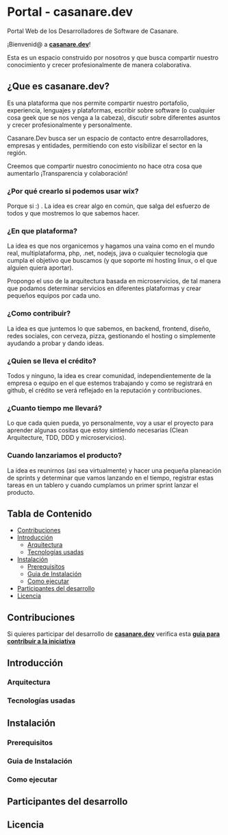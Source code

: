 # Portal - casanare.dev
Portal Web de los Desarrolladores de Software de Casanare.

¡Bienvenid@ a **[casanare.dev](https://casanare.dev)**!

Esta es un espacio construido por nosotros y que busca compartir nuestro conocimiento y crecer profesionalmente de manera colaborativa.

## ¿Que es casanare.dev?
Es una plataforma que nos permite compartir nuestro portafolio, experiencia, lenguajes y plataformas, escribir sobre software (o cualquier cosa geek que se nos venga a la cabeza), discutir sobre diferentes asuntos y crecer profesionalmente y personalmente.

Casanare.Dev busca ser un espacio de contacto entre desarrolladores, empresas y entidades, permitiendo con esto visibilizar el sector en la región.

Creemos que compartir nuestro conocimiento no hace otra cosa que aumentarlo ¡Transparencia y colaboración!

### ¿Por qué crearlo si podemos usar wix?
Porque si :) . La idea es crear algo en común, que salga del esfuerzo de todos y que mostremos lo que sabemos hacer.

### ¿En que plataforma?
La idea es que nos organicemos y hagamos una vaina como en el mundo real, multiplataforma, php, .net, nodejs, java o cualquier tecnologia que cumpla el objetivo que buscamos (y que soporte mi hosting  linux, o el que alguien quiera aportar).

Propongo el uso de la arquitectura basada en microservicios, de tal manera que podamos determinar servicios en diferentes plataformas y crear pequeños equipos por cada uno.

### ¿Como contribuir?
La idea es que juntemos lo que sabemos, en backend, frontend, diseño, redes sociales, con cerveza, pizza, gestionando el hosting o simplemente ayudando a probar y dando ideas.

### ¿Quien se lleva el crédito?
Todos y ninguno, la idea es crear comunidad, independientemente de la empresa o equipo en el que estemos trabajando y como se registrará en github, el crédito se verá reflejado en la reputación y contribuciones.

### ¿Cuanto tiempo me llevará?
Lo que cada quien pueda, yo personalmente, voy a usar el proyecto para aprender algunas cositas que estoy sintiendo necesarias (Clean Arquitecture, TDD, DDD y microservicios).

### Cuando lanzariamos el producto?
La idea es reunirnos (asi sea virtualmente) y hacer una pequeña planeación de sprints y determinar que vamos lanzando en el tiempo, registrar estas tareas en un tablero y cuando cumplamos un primer sprint lanzar el producto.

## Tabla de Contenido

- [Contribuciones](#contribuir)
- [Introducción](#codigo)
  - [Arquitectura](#arquitectura)
  - [Tecnologías usadas](#tecnologia)
- [Instalación](#instalacion)
  - [Prerequisitos](#prerequisitos)
  - [Guia de Instalación](#guia)
  - [Como ejecutar](#ejecucion)
- [Participantes del desarrollo](#participantes)
- [Licencia](#licencia)

## Contribuciones
Si quieres participar del desarrollo de **[casanare.dev](https://casanare.dev)** verifica esta **[guia para contribuir a la iniciativa](CONTRIBUTING.md)**

## Introducción
### Arquitectura
### Tecnologías usadas

## Instalación
### Prerequisitos
### Guia de Instalación
### Como ejecutar

## Participantes del desarrollo
## Licencia
